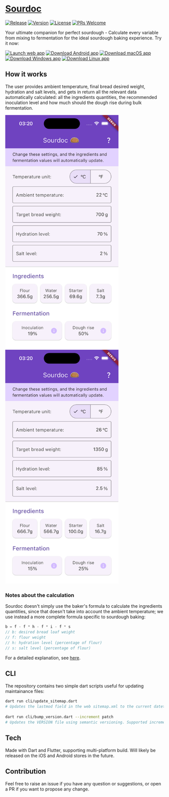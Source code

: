 # [Sourdoc](https://sourdoc.duddu.dev)
[![Release](https://github.com/duddu/sourdoc/actions/workflows/release.yml/badge.svg)](https://github.com/duddu/sourdoc/actions/workflows/release.yml)
[![Version](https://img.shields.io/github/v/tag/duddu/sourdoc?label=Version&logo=semver&color=6B41C8&labelColor=2b3238)](https://github.com/duddu/sourdoc/releases/latest)
[![License](https://badgen.net/github/license/duddu/sourdoc?color=009688&label=License&labelColor=2b3238)](https://github.com/duddu/sourdoc/blob/main/LICENSE)
[![PRs Welcome](https://img.shields.io/badge/PRs-welcome-yellow.svg?labelColor=2b3238)](https://github.com/duddu/sourdoc/compare)

Your ultimate companion for perfect sourdough - Calculate every variable from mixing to fermentation for the ideal sourdough baking experience. Try it now:

[![Launch web app](https://img.shields.io/badge/Launch_web_app-red?logo=googlechrome&logoColor=white)](https://sourdoc.duddu.dev)
[![Download Android app](https://img.shields.io/badge/Download_Android_app-silver?logo=android&logoColor=white&color=008f62)](https://sourdoc.duddu.dev/download-release-asset.html?build=apk)
[![Download macOS app](https://img.shields.io/badge/Download_macOS_app-silver?logo=apple&logoColor=grey)](https://sourdoc.duddu.dev/download-release-asset.html?build=macos)
[![Download Windows app](https://img.shields.io/badge/Download_Windows_app-0061bb?logo=windows&logoColor=white)](https://sourdoc.duddu.dev/download-release-asset.html?build=windows)
[![Download Linux app](https://img.shields.io/badge/Download_Linux_app-grey?logo=linux&logoColor=white)](https://sourdoc.duddu.dev/download-release-asset.html?build=linux)

## How it works

The user provides ambient temperature, final bread desired weight, hydration and salt levels, and gets in return all the relevant data automatically calculated: all the ingredients quantities, the recommended inoculation level and how much should the dough rise during bulk fermentation.

<img alt="Sourdoc sample screenshot 1" src="https://raw.githubusercontent.com/duddu/sourdoc/main/docs/assets/web-home-screenshot_1.png" width=360>&emsp;
<img alt="Sourdoc sample screenshot 2" src="https://raw.githubusercontent.com/duddu/sourdoc/main/docs/assets/web-home-screenshot_2.png" width=360>

### Notes about the calculation

Sourdoc doesn't simply use the baker's formula to calculate the ingredients quantities, since that doesn't take into account the ambient temperature; we use instead a more complete formula specific to sourdough baking: 

```go
b = f - f * h - f * i - f * s
// b: desired bread loaf weight
// f: flour weight
// h: hydration level (percentage of flour)
// s: salt level (percentage of flour)
```

For a detailed explanation, see [here](https://sourdoc.duddu.dev/help).

## CLI

The repository contains two simple dart scripts useful for updating maintainance files:

```bash
dart run cli/update_sitemap.dart
# Updates the lastmod field in the web sitemap.xml to the current datetime

dart run cli/bump_version.dart --increment patch
# Updates the VERSION file using semantic versioning. Supported increment values: patch|minor|major.
```

## Tech 

Made with Dart and Flutter, supporting multi-platform build. Will likely be released on the iOS and Android stores in the future. 

## Contribution

Feel free to raise an issue if you have any question or suggestions, or open a PR if you want to propose any change.